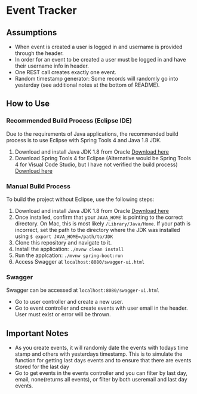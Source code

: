# Event Tracker

## Assumptions
- When event is created a user is logged in and username is provided through the header. 
- In order for an event to be created a user must be logged in and have their username info in header.
- One REST call creates exactly one event.
- Random timestamp generator: Some records will randomly go into yesterday (see additional notes at the bottom of README).

## How to Use
### Recommended Build Process (Eclipse IDE)
Due to the requirements of Java applications, the recommended build process is to use Eclipse with Spring Tools 4 and Java 1.8 JDK.

1. Download and install Java JDK 1.8 from Oracle [Download here](https://www.oracle.com/java/technologies/javase/javase-jdk8-downloads.html)
2. Download Spring Tools 4 for Eclipse (Alternative would be Spring Tools 4 for Visual Code Studio, but I have not verified the build process) [Download here](https://spring.io/tools)

### Manual Build Process 
To build the project without Eclipse, use the following steps:

1. Download and install Java JDK 1.8 from Oracle [Download here](https://www.oracle.com/java/technologies/javase/javase-jdk8-downloads.html)
2. Once installed, confirm that your `JAVA_HOME` is pointing to the correct directory. On Mac, this is most likely `/Library/Java/Home`. If your path is incorrect, set the path to the directory where the JDK was installed using `$ export JAVA_HOME=/path/to/JDK`
3. Clone this repository and navigate to it.
4. Install the application: `./mvnw clean install`
5. Run the applcation: `./mvnw spring-boot:run`
6. Access Swagger at `localhost:8080/swagger-ui.html`

### Swagger
Swagger can be accessed at `localhost:8080/swagger-ui.html`

- Go to user controller and create a new user.
- Go to event controller and create events with user email in the header. User must exist or error will be thrown.

## Important Notes
- As you create events, it will randomly date the events with todays time stamp and others with yesterdays timestamp.  This is to simulate the function for getting last days events and to ensure that there are events stored for the last day
- Go to get events in the events controller and you can filter by last day, email, none(returns all events), or filter by both useremail and last day events.